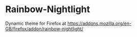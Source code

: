 # Rainbow-Nightlight

Dynamic theme for Firefox at https://addons.mozilla.org/en-GB/firefox/addon/rainbow-nightlight/
